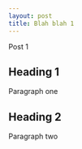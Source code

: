 ```yaml
---
layout: post
title: Blah blah 1
---
```


Post 1
 
Heading 1
---------

Paragraph one

Heading 2
---------

Paragraph two
